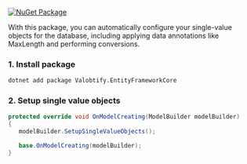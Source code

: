 [![NuGet Package](https://img.shields.io/nuget/v/Valobtify.EntityFrameworkCore)](https://www.nuget.org/packages/Valobtify.EntityFrameworkCore/)

With this package, you can automatically configure your single-value objects for the database, including applying data annotations like MaxLength and performing conversions.
### 1. Install package
  ```bash
  dotnet add package Valobtify.EntityFrameworkCore
  ```


### 2. Setup single value objects
 ```csharp
protected override void OnModelCreating(ModelBuilder modelBuilder)
{
    modelBuilder.SetupSingleValueObjects();

    base.OnModelCreating(modelBuilder);
}
 ```